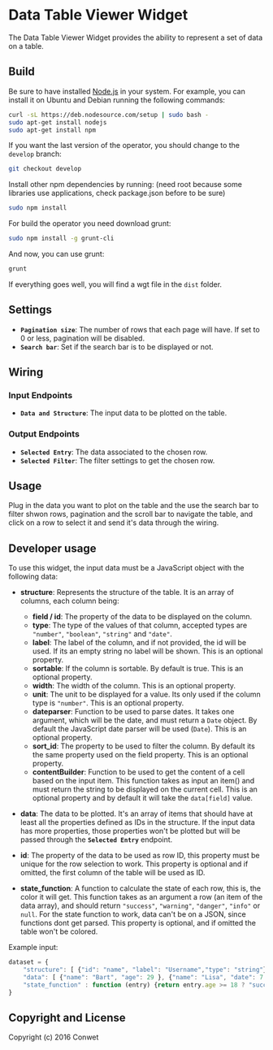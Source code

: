 Data Table Viewer Widget
======================

The Data Table Viewer Widget provides the ability to represent a set of data on a table.

Build
-----

Be sure to have installed [Node.js](http://node.js) in your system. For example, you can install it on Ubuntu and Debian running the following commands:

```bash
curl -sL https://deb.nodesource.com/setup | sudo bash -
sudo apt-get install nodejs
sudo apt-get install npm
```

If you want the last version of the operator, you should change to the `develop` branch:

```bash
git checkout develop
```

Install other npm dependencies by running: (need root because some libraries use applications, check package.json before to be sure)

```bash
sudo npm install
```

For build the operator you need download grunt:

```bash
sudo npm install -g grunt-cli
```

And now, you can use grunt:

```bash
grunt
```

If everything goes well, you will find a wgt file in the `dist` folder.

## Settings

- **`Pagination size`**: The number of rows that each page will have. If set to 0 or less, pagination will be disabled.
- **`Search bar`**: Set if the search bar is to be displayed or not.

## Wiring

### Input Endpoints

- **`Data and Structure`**: The input data to be plotted on the table.

### Output Endpoints

- **`Selected Entry`**: The data associated to the chosen row.
- **`Selected Filter`**: The filter settings to get the chosen row.

## Usage

Plug in the data you want to plot on the table and the use the search bar to filter shwon rows, pagination and the scroll bar to navigate the table, and click on a row to select it and send it's data through the wiring.

## Developer usage

To use this widget, the input data must be a JavaScript object with the following data:

- **structure**: Represents the structure of the table. It is an array of columns, each column being:
    - **field / id**: The property of the data to be displayed on the column.
    - **type**: The type of the values of that column, accepted types are `"number"`, `"boolean"`, `"string"` and `"date"`.
    - **label**: The label of the column, and if not provided, the id will be used. If its an empty string no label will be shown. This is an optional property.
    - **sortable**: If the column is sortable. By default is true. This is an optional property.
    - **width**: The width of the column. This is an optional property.
    - **unit**: The unit to be displayed for a value. Its only used if the column type is `"number"`. This is an optional property.
    - **dateparser**: Function to be used to parse dates. It takes one argument, which will be the date, and must return a `Date` object. By default the JavaScript date parser will be used (`Date`). This is an optional property.
    - **sort_id**: The property to be used to filter the column. By default its the same property used on the field property. This is an optional property.
    - **contentBuilder**: Function to be used to get the content of a cell based on the input item. This function takes as input an item() and must return the string to be displayed on the current cell. This is an optional property and by default it will take the `data[field]` value.

- **data**: The data to be plotted. It's an array of items that should have at least all the properties defined as IDs in the structure. If the input data has more properties, those properties won't be plotted but will be passed through the **`Selected Entry`** endpoint. 

- **id**: The property of the data to be used as row ID, this property must be unique for the row selection to work. This property is optional and if omitted, the first column of the table will be used as ID.

- **state_function**: A function to calculate the state of each row, this is, the color it will get. This function takes as an argument a row (an item of the data array), and should return `"success"`, `"warning"`, `"danger"`, `"info"` or `null`. For the state function to work, data can't be on a JSON, since functions dont get parsed. This property is optional, and if omitted the table won't be colored.

Example input:

```javascript
dataset = {
    "structure": [ {"id": "name", "label": "Username","type": "string"}, {"id": "age", "label": "Age","type": "number"} ],
    "data": [ {"name": "Bart", "age": 29 }, {"name": "Lisa", "date": 7 }],
    "state_function" : function (entry) {return entry.age >= 18 ? "success" : "danger"}
}
```

## Copyright and License

Copyright (c) 2016 Conwet

